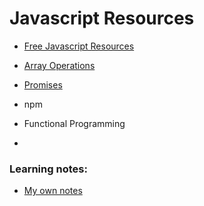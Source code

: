 # Javascript Resources

- [Free Javascript Resources](https://www.java5cript.com/)

- [Array Operations](https://danmartensen.svbtle.com/javascripts-map-reduce-and-filter)

- [Promises](https://www.sohamkamani.com/javascript/promises/)

- npm

- Functional Programming

- 


### Learning notes:  
- [My own notes](https://foil-bagpipe-84b.notion.site/Javascript-wk-6-9-003b4dd6ab5d476aba6847128e8682ae?pvs=4)